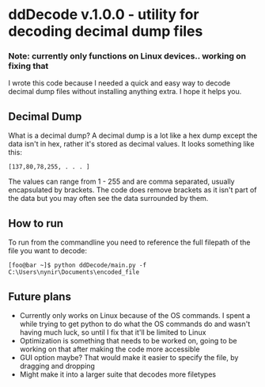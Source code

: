 # ddDecode v.1.0.0 - utility for decoding decimal dump files

### Note: currently only functions on Linux devices.. working on fixing that

I wrote this code because I needed a quick and easy way to decode decimal dump files without installing anything extra. I hope it helps you.

## Decimal Dump

What is a decimal dump? A decimal dump is a lot like a hex dump except the data isn't in hex, rather it's stored as decimal values. It looks something like this:

```
[137,80,78,255, . . . ]
```

The values can range from 1 - 255 and are comma separated, usually encapsulated by brackets. The code does remove brackets as it isn't part of the data but you may often see the data surrounded by them.

## How to run

To run from the commandline you need to reference the full filepath of the file you want to decode:

```
[foo@bar ~]$ python ddDecode/main.py -f C:\Users\nynir\Documents\encoded_file
```

## Future plans
- Currently only works on Linux because of the OS commands. I spent a while trying to get python to do what the OS commands do and wasn't having much luck, so until I fix that it'll be limited to Linux
- Optimization is something that needs to be worked on, going to be working on that after making the code more accessible
- GUI option maybe? That would make it easier to specify the file, by dragging and dropping
- Might make it into a larger suite that decodes more filetypes
